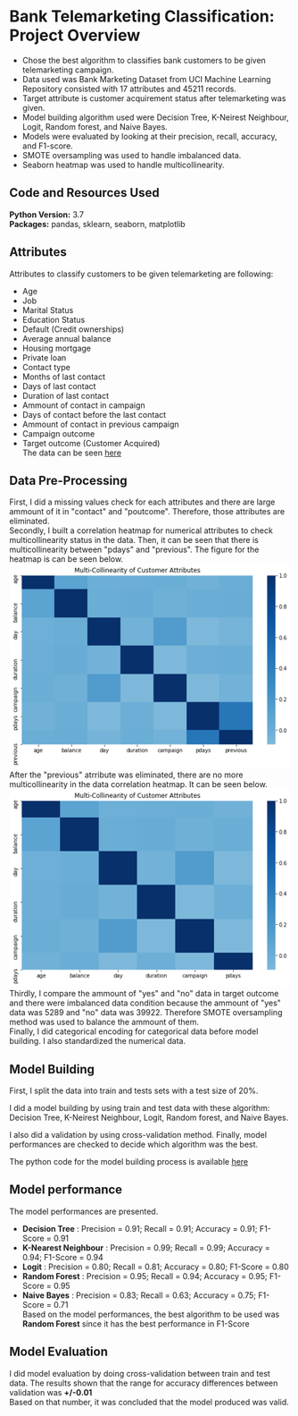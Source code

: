 # Bank Telemarketing Classification: Project Overview 
* Chose the best algorithm to classifies bank customers to be given telemarketing campaign.
* Data used was Bank Marketing Dataset from UCI Machine Learning Repository consisted with 17 attributes and 45211 records.
* Target attribute is customer acquirement status after telemarketing was given.
* Model building algorithm used were Decision Tree, K-Neirest Neighbour, Logit, Random forest, and Naive Bayes.
* Models were evaluated by looking at their precision, recall, accuracy, and F1-score. 
* SMOTE oversampling was used to handle imbalanced data.
* Seaborn heatmap was used to handle multicollinearity.

## Code and Resources Used 
**Python Version:** 3.7  
**Packages:** pandas, sklearn, seaborn, matplotlib

## Attributes
Attributes to classify customers to be given telemarketing are following:
*	Age
*	Job
*	Marital Status
*	Education Status
*	Default (Credit ownerships) 
*	Average annual balance
*	Housing mortgage
*	Private loan
*	Contact type
*	Months of last contact 
*	Days of last contact
*	Duration of last contact
*	Ammount of contact in campaign
*	Days of contact before the last contact
* Ammount of contact in previous campaign
* Campaign outcome
* Target outcome (Customer Acquired)
<br />The data can be seen [here](https://github.com/novaldi21/ds_telemarketing_project/blob/master/bank-full.csv)

## Data Pre-Processing
First, I did a missing values check for each attributes and there are large ammount of it in "contact" and "poutcome". Therefore, those attributes are eliminated.
<br />Secondly, I built a correlation heatmap for numerical attributes to check multicollinearity status in the data. Then, it can be seen that there is multicollinearity between "pdays" and "previous". The figure for the heatmap is can be seen below. 
<br />![](https://github.com/novaldi21/ds_telemarketing_project/blob/master/heatmap.png)
<br />After the "previous" atrribute was eliminated, there are no more multicollinearity in the data correlation heatmap. It can be seen below.
<br />![](https://github.com/novaldi21/ds_telemarketing_project/blob/master/heatmap1.png)
<br />Thirdly, I compare the ammount of "yes" and "no" data in target outcome and there were imbalanced data condition because the ammount of "yes" data was 5289 and "no" data was 39922. Therefore SMOTE oversampling method was used to balance the ammount of them.
<br />Finally, I did categorical encoding for categorical data before model building. I also standardized the numerical data.

## Model Building 

First, I split the data into train and tests sets with a test size of 20%.   

I did a model building by using train and test data with these algorithm: Decision Tree, K-Neirest Neighbour, Logit, Random forest, and Naive Bayes.

I also did a validation by using cross-validation method. Finally, model performances are checked to decide which algorithm was the best.

The python code for the model building process is available [here](https://github.com/novaldi21/ds_telemarketing_project/blob/master/Telemarketing%20new.ipynb)

## Model performance
The model performances are presented. 
*	**Decision Tree** : Precision = 0.91; Recall = 0.91; Accuracy = 0.91; F1-Score = 0.91
*	**K-Nearest Neighbour** : Precision = 0.99; Recall = 0.99; Accuracy = 0.94; F1-Score = 0.94
*	**Logit** : Precision = 0.80; Recall = 0.81; Accuracy = 0.80; F1-Score = 0.80
*	**Random Forest** : Precision = 0.95; Recall = 0.94; Accuracy = 0.95; F1-Score = 0.95
*	**Naive Bayes** : Precision = 0.83; Recall = 0.63; Accuracy = 0.75; F1-Score = 0.71
<br />Based on the model performances, the best algorithm to be used was 	**Random Forest** since it has the best performance in F1-Score

## Model Evaluation
I did model evaluation by doing cross-validation between train and test data. The results shown that the range for accuracy differences between validation was **+/-0.01**
<br />Based on that number, it was concluded that the model produced was valid.

